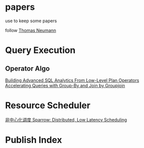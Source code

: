 # papers
use to keep some papers 

follow
[Thomas Neumann](https://scholar.google.com/citations?hl=zh-CN&user=xSDfDpsAAAAJ&view_op=list_works&sortby=pubdate)  


# Query Execution

## Operator Algo
[Building Advanced SQL Analytics From Low-Level Plan Operators](https://dl.acm.org/doi/pdf/10.1145/3448016.3457288)   
[Accelerating Queries with Group-By and Join by Groupjoin](http://www.vldb.org/pvldb/vol4/p843-moerkotte.pdf)

# Resource Scheduler
[非中心化调度 Sparrow: Distributed, Low Latency Scheduling](https://cs.stanford.edu/~matei/papers/2013/sosp_sparrow.pdf)  

# Publish Index
